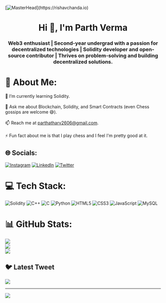 [![MasterHead](https://1.bp.blogspot.com/-7A4WynwLsM...)](https://rishavchanda.io)
<h1 align="center">Hi 👋, I'm Parth Verma</h1>
<h3 align="center">Web3 enthusiast | Second-year undergrad with a passion for decentralized technologies | Solidity developer and open-source contributor | Thrives on problem-solving and building decentralized solutions.</h3>

# 💫 About Me:
🌱 I’m currently learning Solidity.<br><br>💬 Ask me about Blockchain, Solidity, and Smart Contracts (even Chess gossips are welcome 😅).<br><br>📫 Reach me at parthatharv2606@gmail.com.<br><br>⚡ Fun fact about me is that I play chess and I feel I'm pretty good at it.<br>


## 🌐 Socials:
[![Instagram](https://img.shields.io/badge/Instagram-%23E4405F.svg?logo=Instagram&logoColor=white)](https://instagram.com/vparth9) [![LinkedIn](https://img.shields.io/badge/LinkedIn-%230077B5.svg?logo=linkedin&logoColor=white)](https://linkedin.com/in/https://www.linkedin.com/in/parthverma-/) [![Twitter](https://img.shields.io/badge/Twitter-%231DA1F2.svg?logo=Twitter&logoColor=white)](https://twitter.com/verma_parth79) 

# 💻 Tech Stack:
![Solidity](https://img.shields.io/badge/Solidity-%23363636.svg?style=for-the-badge&logo=solidity&logoColor=white) ![C++](https://img.shields.io/badge/c++-%2300599C.svg?style=for-the-badge&logo=c%2B%2B&logoColor=white) ![C](https://img.shields.io/badge/c-%2300599C.svg?style=for-the-badge&logo=c&logoColor=white) ![Python](https://img.shields.io/badge/python-3670A0?style=for-the-badge&logo=python&logoColor=ffdd54) ![HTML5](https://img.shields.io/badge/html5-%23E34F26.svg?style=for-the-badge&logo=html5&logoColor=white) ![CSS3](https://img.shields.io/badge/css3-%231572B6.svg?style=for-the-badge&logo=css3&logoColor=white) ![JavaScript](https://img.shields.io/badge/javascript-%23323330.svg?style=for-the-badge&logo=javascript&logoColor=%23F7DF1E) ![MySQL](https://img.shields.io/badge/mysql-%2300f.svg?style=for-the-badge&logo=mysql&logoColor=white)
# 📊 GitHub Stats:
![](https://github-readme-stats.vercel.app/api?username=infoparth&theme=dark&hide_border=false&include_all_commits=true&count_private=true)<br/>
![](https://github-readme-streak-stats.herokuapp.com/?user=infoparth&theme=dark&hide_border=false)<br/>
![](https://github-readme-stats.vercel.app/api/top-langs/?username=infoparth&theme=dark&hide_border=false&include_all_commits=true&count_private=true&layout=compact)

## 🐦 Latest Tweet
[![](https://gtce.itsvg.in/api?username=verma_parth79)](https://github.com/VishwaGauravIn/github-twitter-card-embed)

---
[![](https://visitcount.itsvg.in/api?id=infoparth&icon=0&color=0)](https://visitcount.itsvg.in)

<!-- Proudly created with GPRM ( https://gprm.itsvg.in ) -->
